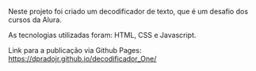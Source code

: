 Neste projeto foi criado um decodificador de texto, que é um desafio dos cursos da Alura.

As tecnologias utilizadas foram:  HTML, CSS e Javascript.

Link para a publicação via Github Pages: https://dpradojr.github.io/decodificador_One/
